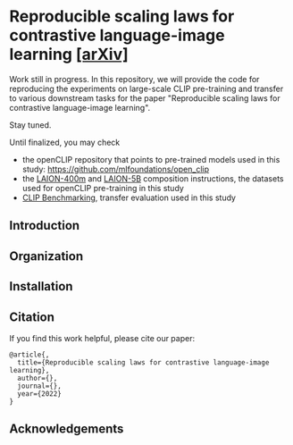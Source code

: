 # Reproducible scaling laws for contrastive language-image learning [[arXiv]](https://arxiv.org/abs/2212.07143)

Work still in progress. In this repository, we will provide the code for reproducing the experiments on large-scale CLIP pre-training and transfer to various downstream tasks for the paper "Reproducible scaling laws for contrastive language-image learning".

Stay tuned.

Until finalized, you may check

- the openCLIP repository that points to pre-trained models used in this study: https://github.com/mlfoundations/open_clip
- the [LAION-400m](https://github.com/rom1504/img2dataset/blob/main/dataset_examples/laion400m.md) and [LAION-5B](https://github.com/rom1504/img2dataset/blob/main/dataset_examples/laion5B.md) composition instructions, the datasets used for openCLIP pre-training in this study
- [CLIP Benchmarking](https://github.com/LAION-AI/CLIP_benchmark), transfer evaluation used in this study

## Introduction

## Organization

## Installation

## Citation

If you find this work helpful, please cite our paper:

```
@article{,
  title={Reproducible scaling laws for contrastive language-image learning},
  author={},
  journal={},
  year={2022}
}
```
## Acknowledgements
